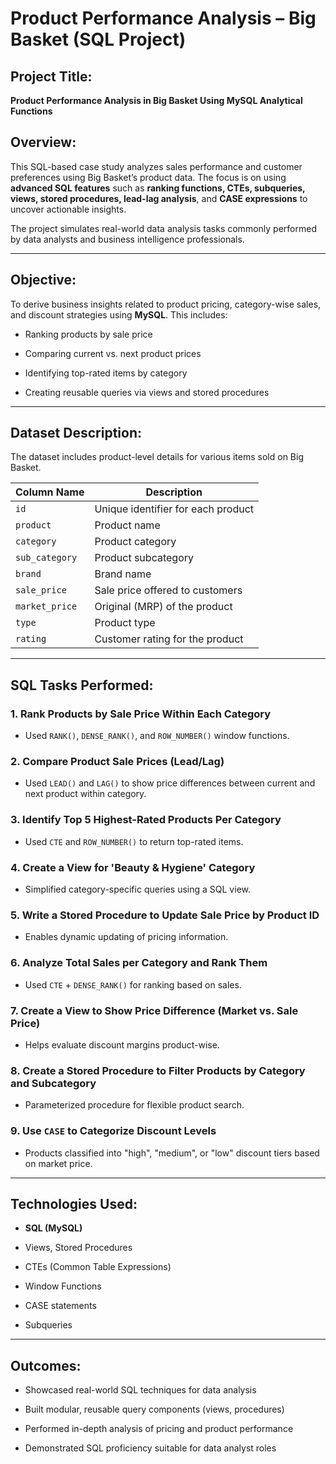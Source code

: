 # Product Performance Analysis – Big Basket (SQL Project)



## Project Title:

**Product Performance Analysis in Big Basket Using MySQL Analytical Functions**



## Overview:

This SQL-based case study analyzes sales performance and customer preferences using Big Basket’s product data. The focus is on using **advanced SQL features** such as **ranking functions, CTEs, subqueries, views, stored procedures, lead-lag analysis**, and **CASE expressions** to uncover actionable insights.



The project simulates real-world data analysis tasks commonly performed by data analysts and business intelligence professionals.



---



## Objective:

To derive business insights related to product pricing, category-wise sales, and discount strategies using **MySQL**. This includes:

- Ranking products by sale price

- Comparing current vs. next product prices

- Identifying top-rated items by category

- Creating reusable queries via views and stored procedures



---



## Dataset Description:

The dataset includes product-level details for various items sold on Big Basket.



| Column Name   | Description                                  |
|---------------|----------------------------------------------|
| `id`          | Unique identifier for each product           |
| `product`     | Product name                                 |
| `category`    | Product category                             |
| `sub_category`| Product subcategory                          |
| `brand`       | Brand name                                   |
| `sale_price`  | Sale price offered to customers              |
| `market_price`| Original (MRP) of the product                |
| `type`        | Product type                                 |
| `rating`      | Customer rating for the product              |



---



## SQL Tasks Performed:



### 1. Rank Products by Sale Price Within Each Category

- Used `RANK()`, `DENSE_RANK()`, and `ROW_NUMBER()` window functions.



### 2. Compare Product Sale Prices (Lead/Lag)

- Used `LEAD()` and `LAG()` to show price differences between current and next product within category.



### 3. Identify Top 5 Highest-Rated Products Per Category

- Used `CTE` and `ROW_NUMBER()` to return top-rated items.



### 4. Create a View for 'Beauty & Hygiene' Category

- Simplified category-specific queries using a SQL view.



### 5. Write a Stored Procedure to Update Sale Price by Product ID

- Enables dynamic updating of pricing information.



### 6. Analyze Total Sales per Category and Rank Them

- Used `CTE` + `DENSE_RANK()` for ranking based on sales.



### 7. Create a View to Show Price Difference (Market vs. Sale Price)

- Helps evaluate discount margins product-wise.



### 8. Create a Stored Procedure to Filter Products by Category and Subcategory

- Parameterized procedure for flexible product search.



### 9. Use `CASE` to Categorize Discount Levels

- Products classified into "high", "medium", or "low" discount tiers based on market price.



---



## Technologies Used:

- **SQL (MySQL)**

- Views, Stored Procedures

- CTEs (Common Table Expressions)

- Window Functions

- CASE statements

- Subqueries



---



## Outcomes:

- Showcased real-world SQL techniques for data analysis

- Built modular, reusable query components (views, procedures)

- Performed in-depth analysis of pricing and product performance

- Demonstrated SQL proficiency suitable for data analyst roles


